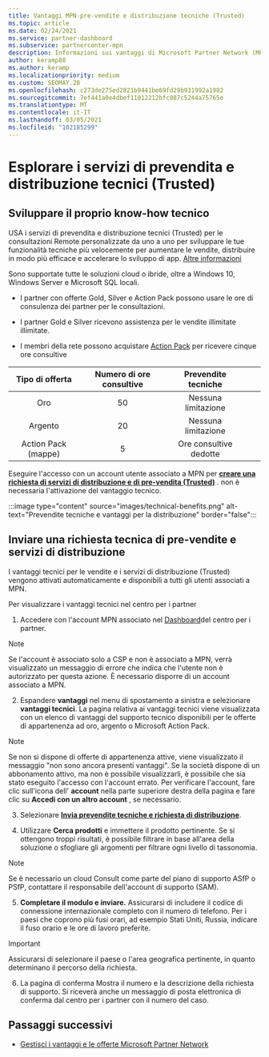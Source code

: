 ```yaml
---
title: Vantaggi MPN-pre-vendite e distribuzione tecniche (Trusted)
ms.topic: article
ms.date: 02/24/2021
ms.service: partner-dashboard
ms.subservice: partnercenter-mpn
description: Informazioni sui vantaggi di Microsoft Partner Network (MPN) per i servizi di pre-vendita e distribuzione tecnici (Trusted)
author: keramp88
ms.author: keramp
ms.localizationpriority: medium
ms.custom: SEOMAY.20
ms.openlocfilehash: c273de275ed2821b9441be69fd29b931992a1982
ms.sourcegitcommit: 7ef441a0e4dbef11012212bfc087c5244a75765e
ms.translationtype: MT
ms.contentlocale: it-IT
ms.lasthandoff: 03/05/2021
ms.locfileid: "102185299"
---
```

# <a name="explore-technical-presales-and-deployment-services-tpd"></a>Esplorare i servizi di prevendita e distribuzione tecnici (Trusted) 

## <a name="develop-your-technical-know-how"></a>Sviluppare il proprio know-how tecnico

USA i servizi di prevendita e distribuzione tecnici (Trusted) per le consultazioni Remote personalizzate da uno a uno per sviluppare le tue funzionalità tecniche più velocemente per aumentare le vendite, distribuire in modo più efficace e accelerare lo sviluppo di app. [Altre informazioni](https://aka.ms/TPD)

Sono supportate tutte le soluzioni cloud o ibride, oltre a Windows 10, Windows Server e Microsoft SQL locali. 

-   I partner con offerte Gold, Silver e Action Pack possono usare le ore di consulenza dei partner per le consultazioni. 

-   I partner Gold e Silver ricevono assistenza per le vendite illimitate illimitate. 

-   I membri della rete possono acquistare [Action Pack](https://partner.microsoft.com/membership/action-pack) per ricevere cinque ore consultive  


|     Tipo di offerta    | Numero di ore consultive |   Prevendite tecniche   |   |   |
|:-----------------:|:------------------------:|:----------------------:|:-:|:-:|
|        Oro       |            50            |        Nessuna limitazione       |   |   |
|       Argento      |            20            |        Nessuna limitazione       |   |   |
| Action Pack (mappe) |             5            | Ore consultive dedotte |   |   |

Eseguire l'accesso con un account utente associato a MPN per **[creare una richiesta di servizi di distribuzione e di pre-vendita (Trusted)](https://partner.microsoft.com/dashboard/mpn/membership/benefits/technical/createadvisoryhours-servicerequest)** . non è necessaria l'attivazione del vantaggio tecnico.

  :::image type="content" source="images/technical-benefits.png" alt-text="Prevendite tecniche e vantaggi per la distribuzione" border="false":::

## <a name="submit-a-technical-presales-and-deployment-services-request"></a>Inviare una richiesta tecnica di pre-vendite e servizi di distribuzione 

I vantaggi tecnici per le vendite e i servizi di distribuzione (Trusted) vengono attivati automaticamente e disponibili a tutti gli utenti associati a MPN. 

Per visualizzare i vantaggi tecnici nel centro per i partner

1. Accedere con l'account MPN associato nel [Dashboard](https://partner.microsoft.com/dashboard)del centro per i partner. 

>[!NOTE]
>Se l'account è associato solo a CSP e non è associato a MPN, verrà visualizzato un messaggio di errore che indica che l'utente non è autorizzato per questa azione. È necessario disporre di un account associato a MPN.

2. Espandere **vantaggi** nel menu di spostamento a sinistra e selezionare **vantaggi tecnici**. La pagina relativa ai vantaggi tecnici viene visualizzata con un elenco di vantaggi del supporto tecnico disponibili per le offerte di appartenenza ad oro, argento o Microsoft Action Pack. 

>[!NOTE]
>Se non si dispone di offerte di appartenenza attive, viene visualizzato il messaggio "non sono ancora presenti vantaggi". Se la società dispone di un abbonamento attivo, ma non è possibile visualizzarli, è possibile che sia stato eseguito l'accesso con l'account errato. Per verificare l'account, fare clic sull'icona dell' **account** nella parte superiore destra della pagina e fare clic su **Accedi con un altro account** , se necessario.

3. Selezionare **[Invia prevendite tecniche e richiesta di distribuzione](https://partner.microsoft.com/dashboard/mpn/membership/benefits/technical/createadvisoryhours-servicerequest)**.

4. Utilizzare **Cerca prodotti** e immettere il prodotto pertinente. Se si ottengono troppi risultati, è possibile filtrare in base all'area della soluzione o sfogliare gli argomenti per filtrare ogni livello di tassonomia.

> [!NOTE]
> Se è necessario un cloud Consult come parte del piano di supporto ASfP o PSfP, contattare il responsabile dell'account di supporto (SAM).

5. **Completare il modulo e inviare.** Assicurarsi di includere il codice di connessione internazionale completo con il numero di telefono. Per i paesi che coprono più fusi orari, ad esempio Stati Uniti, Russia, indicare il fuso orario e le ore di lavoro preferite.

> [!IMPORTANT]
> Assicurarsi di selezionare il paese o l'area geografica pertinente, in quanto determinano il percorso della richiesta.

6. La pagina di conferma Mostra il numero e la descrizione della richiesta di supporto. Si riceverà anche un messaggio di posta elettronica di conferma dal centro per i partner con il numero del caso.



## <a name="next-steps"></a>Passaggi successivi

- [Gestisci i vantaggi e le offerte Microsoft Partner Network](manage-your-partner-network-benefits.md)
